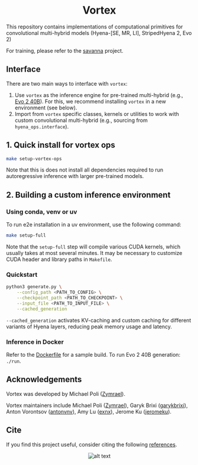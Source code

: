 <div align="center">

# Vortex

</div>


This repository contains implementations of computational primitives for convolutional multi-hybrid models (Hyena-[SE, MR, LI], StripedHyena 2, Evo 2)

For training, please refer to the [savanna](https://github.com/Zymrael/savanna/) project.

## Interface

There are two main ways to interface with `vortex`:

1. Use `vortex` as the inference engine for pre-trained multi-hybrid (e.g., [Evo 2 40B](configs/shc-evo2-40b-1M.yml)). For this, we recommend installing `vortex` in a new environment (see below).
2. Import from `vortex` specific classes, kernels or utilities to work with custom convolutional multi-hybrid (e.g., sourcing from `hyena_ops.interface`).


## 1. Quick install for vortex ops

```bash
make setup-vortex-ops
```
Note that this is does not install all dependencies required to run autoregressive inference with larger pre-trained models.

## 2. Building a custom inference environment


### Using conda, venv or uv

To run e2e installation in a uv environment, use the following command:
```bash
make setup-full
```
Note that the `setup-full` step will compile various CUDA kernels, which usually takes at most several minutes. It may be necessary to customize CUDA header and library paths in `Makefile`.  

### Quickstart

```bash
python3 generate.py \
    --config_path <PATH_TO_CONFIG> \
    --checkpoint_path <PATH_TO_CHECKPOINT> \
    --input_file <PATH_TO_INPUT_FILE> \
    --cached_generation
```
`--cached_generation` activates KV-caching and custom caching for different variants of Hyena layers, reducing peak memory usage and latency.



### Inference in Docker

Refer to the [Dockerfile](Dockerfile) for a sample build. To run Evo 2 40B generation: `./run`.


## Acknowledgements

Vortex was developed by Michael Poli ([Zymrael](https://github.com/Zymrael)).

Vortex maintainers include Michael Poli ([Zymrael](https://github.com/Zymrael)), Garyk Brixi ([garykbrixi](https://github.com/garykbrixi)), Anton Vorontsov ([antonvnv](https://github.com/antonvnv)), Amy Lu ([exnx](https://github.com/exnx)), Jerome Ku ([jeromeku](https://github.com/jeromeku)).

## Cite

If you find this project useful, consider citing the following [references](CITE.md).


<div align="center">

![alt text](assets/sh2.png)

</div>
